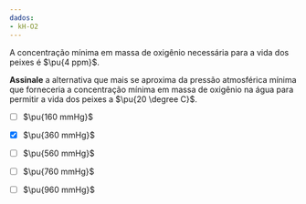 ```yaml
---
dados:
- kH-O2
---
```


A concentração mínima em massa de oxigênio necessária para a vida dos peixes é $\pu{4 ppm}$. 

**Assinale** a alternativa que mais se aproxima da pressão atmosférica mínima que forneceria a concentração mínima em massa de oxigênio na água para permitir a vida dos peixes a $\pu{20 \degree C}$.


- [ ] $\pu{160 mmHg}$
- [x] $\pu{360 mmHg}$
- [ ] $\pu{560 mmHg}$
- [ ] $\pu{760 mmHg}$
- [ ] $\pu{960 mmHg}$

